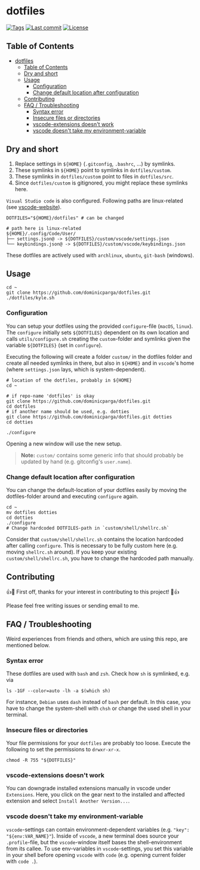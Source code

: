 # dotfiles

[![Tags](https://img.shields.io/github/v/tag/dominicparga/dotfiles?style=for-the-badge)](https://github.com/dominicparga/dotfiles/tags) [![Last commit](https://img.shields.io/github/last-commit/dominicparga/dotfiles?style=for-the-badge)](https://github.com/dominicparga/dotfiles/commits) [![License](https://img.shields.io/github/license/dominicparga/dotfiles?style=for-the-badge)](https://github.com/dominicparga/dotfiles/blob/nightly/LICENSE)

## Table of Contents

<!-- @import "[TOC]" {cmd="toc" depthFrom=1 depthTo=6 orderedList=false} -->

<!-- code_chunk_output -->

- [dotfiles](#dotfiles)
  - [Table of Contents](#table-of-contents)
  - [Dry and short](#dry-and-short)
  - [Usage](#usage)
    - [Configuration](#configuration)
    - [Change default location after configuration](#change-default-location-after-configuration)
  - [Contributing](#contributing)
  - [FAQ / Troubleshooting](#faq-troubleshooting)
    - [Syntax error](#syntax-error)
    - [Insecure files or directories](#insecure-files-or-directories)
    - [vscode-extensions doesn't work](#vscode-extensions-doesnt-work)
    - [vscode doesn't take my environment-variable](#vscode-doesnt-take-my-environment-variable)

<!-- /code_chunk_output -->


## Dry and short

1. Replace settings in `${HOME}` (`.gitconfig`, `.bashrc`, ...) by symlinks.
1. These symlinks in `${HOME}` point to symlinks in `dotfiles/custom`.
1. These symlinks in `dotfiles/custom` point to files in `dotfiles/src`.
1. Since `dotfiles/custom` is gitignored, you might replace these symlinks here.

`Visual Studio code` is also configured.
Following paths are linux-related (see [vscode-website](https://code.visualstudio.com/docs/getstarted/settings#_settings-file-locations)).

```shell
DOTFILES="${HOME}/dotfiles" # can be changed

# path here is linux-related
${HOME}/.config/Code/User/
├── settings.json@ -> ${DOTFILES}/custom/vscode/settings.json
└── keybindings.json@ -> ${DOTFILES}/custom/vscode/keybindings.json
```

These dotfiles are actively used with `archlinux`, `ubuntu`, `git-bash` (windows).


## Usage

```shell
cd ~
git clone https://github.com/dominicparga/dotfiles.git
./dotfiles/kyle.sh
```


### Configuration

You can setup your dotfiles using the provided `configure`-file (`macOS`, `linux`).
The `configure` initially sets `${DOTFILES}` dependent on its own location and calls `utils/configure.sh` creating the `custom`-folder and symlinks given the variable `${DOTFILES}` (set in `configure`).

Executing the following will create a folder `custom/` in the dotfiles folder and create all needed symlinks in there, but also in `${HOME}` and in `vscode`'s home (where `settings.json` lays, which is system-dependent).

```shell
# location of the dotfiles, probably in ${HOME}
cd ~

# if repo-name 'dotfiles' is okay
git clone https://github.com/dominicparga/dotfiles.git
cd dotfiles
# if another name should be used, e.g. dotties
git clone https://github.com/dominicparga/dotfiles.git dotties
cd dotties

./configure
```

Opening a new window will use the new setup.

> __Note:__ `custom/` contains some generic info that should probably be updated by hand (e.g. gitconfig's `user.name`).


### Change default location after configuration

You can change the default-location of your dotfiles easily by moving the dotfiles-folder around and executing `configure` again.

```shell
cd ~
mv dotfiles dotties
cd dotties
./configure
# Change hardcoded DOTFILES-path in `custom/shell/shellrc.sh`
```

Consider that `custom/shell/shellrc.sh` contains the location hardcoded after calling `configure`.
This is necessary to be fully custom here (e.g. moving `shellrc.sh` around).
If you keep your existing `custom/shell/shellrc.sh`, you have to change the hardcoded path manually.


## Contributing

👍🎉 First off, thanks for your interest in contributing to this project! 🎉👍

Please feel free writing issues or sending email to me.


## FAQ / Troubleshooting

Weird experiences from friends and others, which are using this repo, are mentioned below.


### Syntax error

These dotfiles are used with `bash` and `zsh`.
Check how `sh` is symlinked, e.g. via

```shell
ls -1GF --color=auto -lh -a $(which sh)
```

For instance, `Debian` uses `dash` instead of `bash` per default.
In this case, you have to change the system-shell with `chsh` or change the used shell in your terminal.


### Insecure files or directories

Your file permissions for your `dotfiles` are probably too loose.
Execute the following to set the permissions to `drwxr-xr-x`.

```shell
chmod -R 755 "${DOTFILES}"
```


### vscode-extensions doesn't work

You can downgrade installed extensions manually in vscode under `Extensions`.
Here, you click on the gear next to the installed and affected extension and select `Install Another Version...`.


### vscode doesn't take my environment-variable

`vscode`-settings can contain environment-dependent variables (e.g. `"key": "${env:VAR_NAME}"`).
Inside of `vscode`, a new terminal does source your `.profile`-file, but the `vscode`-window itself bases the shell-environment from its callee.
To use env-variables in `vscode`-settings, you set this variable in your shell before opening `vscode` with `code` (e.g. opening current folder with `code .`).
